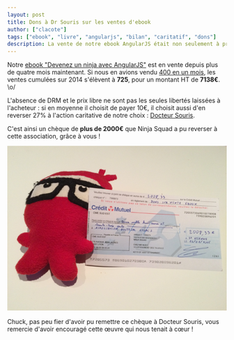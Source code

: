 ```yaml
---
layout: post
title: Dons à Dr Souris sur les ventes d'ebook
author: ["clacote"]
tags: ["ebook", "livre", "angularjs", "bilan", "caritatif", "dons"]
description: La vente de notre ebook AngularJS était non seulement à prix libre, mais en soutien optionnel à une association caritative, Docteur Souris. Il est temps de reverser vos dons !
---
```


Notre [ebook "Devenez un ninja avec AngularJS"](https://books.ninja-squad.com) est en vente depuis plus de quatre mois maintenant.
Si nous en avions vendu [400 en un mois](/2014/09/23/bilan-des-ventes-ebook-angularjs/), les ventes cumulées sur 2014 s'élèvent à **725**, pour un montant HT de **7138€**. \o/

L'absence de DRM et le prix libre ne sont pas les seules libertés laissées à l'acheteur&nbsp;: si en moyenne il choisit de payer 10€, il choisit aussi d'en reverser 27% à l'action caritative de notre choix&nbsp;: [Docteur Souris](http://www.docteursouris.fr).

C'est ainsi un chèque de **plus de 2000€** que Ninja Squad a pu reverser à cette association, grâce à vous&nbsp;!

<p style="text-align: center;">
<img itemprop="image" class="img-responsive" src="/assets/images/books/DonDrSouris2014.png" alt="Chuck de Ninja Squad remet le chèque de don à Docteur Souris" />
</p>

Chuck, pas peu fier d'avoir pu remettre ce chèque à Docteur Souris, vous remercie d'avoir encouragé cette œuvre qui nous tenait à cœur&nbsp;!
